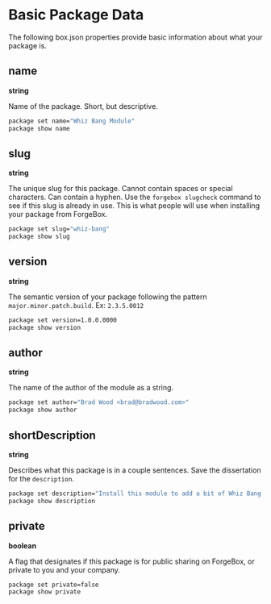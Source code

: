 # Basic Package Data

The following box.json properties provide basic information about what your package is.

## name
**string**

Name of the package. Short, but descriptive.
```bash
package set name="Whiz Bang Module"
package show name
```

## slug
**string**

The unique slug for this package.  Cannot contain spaces or special characters.  Can contain a hyphen.  Use the `forgebox slugcheck` command to see if this slug is already in use.  This is what people will use when installing your package from ForgeBox.
```bash
package set slug="whiz-bang"
package show slug
```

## version
**string**

The semantic version of your package following the pattern `major.minor.patch.build`.  Ex: `2.3.5.0012`
```bash
package set version=1.0.0.0000
package show version
```

## author
**string**

The name of the author of the module as a string.
```bash
package set author="Brad Wood <brad@bradwood.com>"
package show author
```

## shortDescription
**string**

Describes what this package is in a couple sentences.  Save the dissertation for the `description`.
```bash
package set description="Install this module to add a bit of Whiz Bang to your app."
package show description
```

## private
**boolean**

A flag that designates if this package is for public sharing on ForgeBox, or private to you and your company.
```bash
package set private=false
package show private
```




